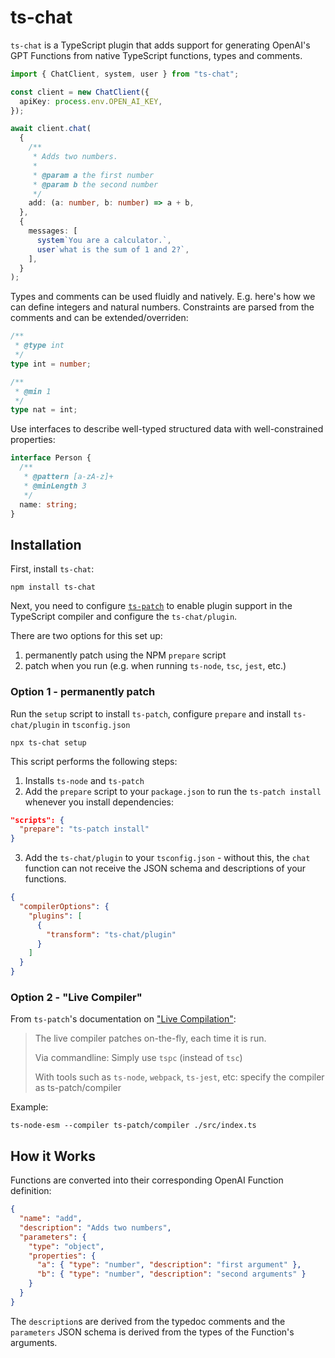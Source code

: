 # ts-chat

`ts-chat` is a TypeScript plugin that adds support for generating OpenAI's GPT Functions from native TypeScript functions, types and comments.

```ts
import { ChatClient, system, user } from "ts-chat";

const client = new ChatClient({
  apiKey: process.env.OPEN_AI_KEY,
});

await client.chat(
  {
    /**
     * Adds two numbers.
     *
     * @param a the first number
     * @param b the second number
     */
    add: (a: number, b: number) => a + b,
  },
  {
    messages: [
      system`You are a calculator.`,
      user`what is the sum of 1 and 2?`,
    ],
  }
);
```

Types and comments can be used fluidly and natively. E.g. here's how we can define integers and natural numbers. Constraints are parsed from the comments and can be extended/overriden:

```ts
/**
 * @type int
 */
type int = number;

/**
 * @min 1
 */
type nat = int;
```

Use interfaces to describe well-typed structured data with well-constrained properties:
```ts
interface Person {
  /**
   * @pattern [a-zA-z]+
   * @minLength 3
   */
  name: string;
}
```

## Installation

First, install `ts-chat`:

```
npm install ts-chat
```

Next, you need to configure [`ts-patch`](https://github.com/nonara/ts-patch) to enable plugin support in the TypeScript compiler and configure the `ts-chat/plugin`.

There are two options for this set up:

1. permanently patch using the NPM `prepare` script
2. patch when you run (e.g. when running `ts-node`, `tsc`, `jest`, etc.)

### Option 1 - permanently patch

Run the `setup` script to install `ts-patch`, configure `prepare` and install `ts-chat/plugin` in `tsconfig.json`

```
npx ts-chat setup
```

This script performs the following steps:

1. Installs `ts-node` and `ts-patch`
2. Add the `prepare` script to your `package.json` to run the `ts-patch install` whenever you install dependencies:

```json
"scripts": {
  "prepare": "ts-patch install"
}
```

3. Add the `ts-chat/plugin` to your `tsconfig.json` - without this, the `chat` function can not receive the JSON schema and descriptions of your functions.

```json
{
  "compilerOptions": {
    "plugins": [
      {
        "transform": "ts-chat/plugin"
      }
    ]
  }
}
```

### Option 2 - "Live Compiler"

From `ts-patch`'s documentation on ["Live Compilation"](https://github.com/nonara/ts-patch#method-1-live-compiler):

> The live compiler patches on-the-fly, each time it is run.
>
> Via commandline: Simply use `tspc` (instead of `tsc`)
>
> With tools such as `ts-node`, `webpack`, `ts-jest`, etc: specify the compiler as ts-patch/compiler

Example:

```
ts-node-esm --compiler ts-patch/compiler ./src/index.ts
```

## How it Works

Functions are converted into their corresponding OpenAI Function definition:

```json
{
  "name": "add",
  "description": "Adds two numbers",
  "parameters": {
    "type": "object",
    "properties": {
      "a": { "type": "number", "description": "first argument" },
      "b": { "type": "number", "description": "second arguments" }
    }
  }
}
```

The `description`s are derived from the typedoc comments and the `parameters` JSON schema is derived from the types of the Function's arguments.

